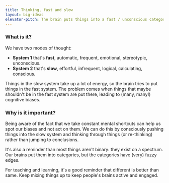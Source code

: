 ```yaml
---
title: Thinking, fast and slow
layout: big-ideas
elevator-pitch: The brain puts things into a fast / unconscious category or a slow / conscious category.
---
```


### What is it?

We have two modes of thought:

- **System 1** that's **fast**, automatic, frequent, emotional, stereotypic, unconscious.
- **System 2** that's **slow**, effortful, infrequent, logical, calculating, conscious.

Things in the slow system take up a lot of energy, so the brain tries to put things in the fast system. The problem comes when things that maybe shouldn't be in the fast system are put there, leading to (many, many!) cognitive biases.

### Why is it important?

Being aware of the fact that we take constant mental shortcuts can help us spot our biases and not act on them. We can do this by consciously pushing things into the slow system and thinking through things (or re-thinking) rather than jumping to conclusions.

It's also a reminder than most things aren't binary: they exist on a spectrum. Our brains put them into categories, but the categories have (very) fuzzy edges.

For teaching and learning, it's a good reminder that different is better than same. Keep mixing things up to keep people's brains active and engaged.

